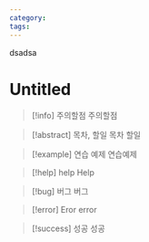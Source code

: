 ```yaml
---
category: 
tags:
---
```

dsadsa
# Untitled 

> [!info] 주의할점
> 주의할점

>[!abstract] 목차, 할일
>목차 할일

>[!example] 연습 예제
>연습예제

>[!help] help
>Help


>[!bug] 버그
>버그

>[!error] Eror
>error

>[!success] 성공
>성공

